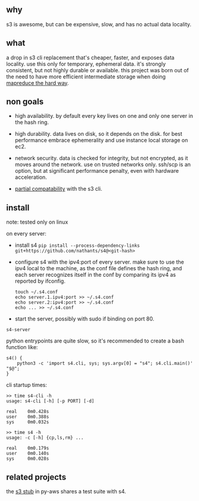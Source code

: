 ## why

s3 is awesome, but can be expensive, slow, and has no actual data locality.

## what
a drop in s3 cli replacement that's cheaper, faster, and exposes data locality. use this only for temporary, ephemeral data. it's strongly consistent, but not highly durable or available. this project was born out of the need to have more efficient intermediate storage when doing [mapreduce the hard way](https://github.com/nathants/py-aws#more-why-aka-map-reduce-the-hard-way).

## non goals

- high availability. by default every key lives on one and only one server in the hash ring.

- high durability. data lives on disk, so it depends on the disk. for best performance embrace ephemerality and use instance local storage on ec2.

- network security. data is checked for integrity, but not encrypted, as it moves around the network. use on trusted networks only. ssh/scp is an option, but at significant performance penalty, even with hardware acceleration.

- [partial compatability](https://github.com/nathants/s4/blob/master/tests/test_server.py) with the s3 cli.

## install

note: tested only on linux

on every server:

- install s4
  `pip install --process-dependency-links git+https://github.com/nathants/s4@<git-hash>`


- configure s4 with the ipv4:port of every server. make sure to use the ipv4 local to the machine, as the conf file defines the hash ring, and each server recognizes itself in the conf by comparing its ipv4 as reported by ifconfig.
   ```
   touch ~/.s4.conf
   echo server.1.ipv4:port >> ~/.s4.conf
   echo server.2:ipv4:port >> ~/.s4.conf
   echo ... >> ~/.s4.conf
   ```

- start the server, possibly with sudo if binding on port 80.

`s4-server`

python entrypoints are quite slow, so it's recommended to create a bash function like:

```
s4() {
    python3 -c 'import s4.cli, sys; sys.argv[0] = "s4"; s4.cli.main()' "$@";
}
```

cli startup times:

```
>> time s4-cli -h
usage: s4-cli [-h] [-p PORT] [-d]

real    0m0.428s
user    0m0.388s
sys     0m0.032s

>> time s4 -h
usage: -c [-h] {cp,ls,rm} ...

real    0m0.179s
user    0m0.140s
sys     0m0.028s
```

## related projects

the [s3 stub](http://github.com/nathants/py-aws#testing-with-s3) in py-aws shares a test suite with s4.
